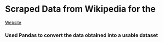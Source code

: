 <h1>Scraped Data from Wikipedia for the </h1>

<a href=""><p>Website</p></a>

<h3>Used Pandas to convert the data obtained into a usable dataset</h3>
